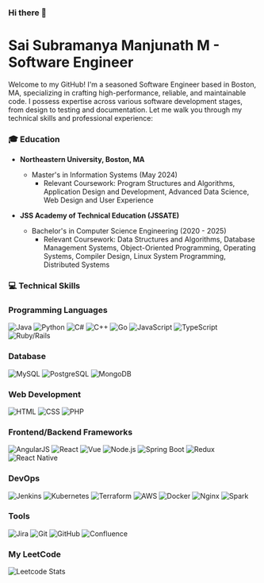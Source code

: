 ### Hi there 👋

<!--
**MssManjunath/MssManjunath** is a ✨ _special_ ✨ repository because its `README.md` (this file) appears on your GitHub profile.

Here are some ideas to get you started:

- 🔭 I’m currently working on ...
- 🌱 I’m currently learning ...
- 👯 I’m looking to collaborate on ...
- 🤔 I’m looking for help with ...
- 💬 Ask me about ...
- 📫 How to reach me: ...
- 😄 Pronouns: ...
- ⚡ Fun fact: ...
-->

# Sai Subramanya Manjunath M - Software Engineer

Welcome to my GitHub! I'm a seasoned Software Engineer based in Boston, MA, specializing in crafting high-performance, reliable, and maintainable code. I possess expertise across various software development stages, from design to testing and documentation. Let me walk you through my technical skills and professional experience:

### 🎓 Education
- **Northeastern University, Boston, MA**
  - Master's in Information Systems (May 2024)
    - Relevant Coursework: Program Structures and Algorithms, Application Design and Development, Advanced Data Science, Web Design and User Experience

- **JSS Academy of Technical Education (JSSATE)**
  - Bachelor's in Computer Science Engineering (2020 - 2025)
    - Relevant Coursework: Data Structures and Algorithms, Database Management Systems, Object-Oriented Programming, Operating Systems, Compiler Design, Linux System Programming, Distributed Systems

### 💻 Technical Skills
### Programming Languages
  ![Java](https://img.shields.io/badge/-Java-007396?style=for-the-badge&logo=java&logoColor=white)
  ![Python](https://img.shields.io/badge/-Python-3776AB?style=for-the-badge&logo=python&logoColor=white)
  ![C#](https://img.shields.io/badge/-C%23-239120?style=for-the-badge&logo=c-sharp&logoColor=white)
  ![C++](https://img.shields.io/badge/-C++-00599C?style=for-the-badge&logo=c%2B%2B&logoColor=white)
  ![Go](https://img.shields.io/badge/-Go-00ADD8?style=for-the-badge&logo=go&logoColor=white)
  ![JavaScript](https://img.shields.io/badge/-JavaScript-F0DB4F?style=for-the-badge&logo=javascript&logoColor=black)
  ![TypeScript](https://img.shields.io/badge/-TypeScript-3178C6?style=for-the-badge&logo=typescript&logoColor=white)
  ![Ruby/Rails](https://img.shields.io/badge/-Ruby/Rails-CC0000?style=for-the-badge&logo=ruby&logoColor=white)

### Database
  ![MySQL](https://img.shields.io/badge/-MySQL-4479A1?style=for-the-badge&logo=mysql&logoColor=white)
  ![PostgreSQL](https://img.shields.io/badge/-PostgreSQL-336791?style=for-the-badge&logo=postgresql&logoColor=white)
  ![MongoDB](https://img.shields.io/badge/-MongoDB-47A248?style=for-the-badge&logo=mongodb&logoColor=white)

### Web Development
  ![HTML](https://img.shields.io/badge/-HTML-E34C26?style=for-the-badge&logo=html5&logoColor=white)
  ![CSS](https://img.shields.io/badge/-CSS-264de4?style=for-the-badge&logo=css3&logoColor=white)
  ![PHP](https://img.shields.io/badge/-PHP-777BB4?style=for-the-badge&logo=php&logoColor=white)

### Frontend/Backend Frameworks
  ![AngularJS](https://img.shields.io/badge/-AngularJS-E23237?style=for-the-badge&logo=angularjs&logoColor=white)
  ![React](https://img.shields.io/badge/-React-61DBFB?style=for-the-badge&logo=react&logoColor=black)
  ![Vue](https://img.shields.io/badge/-Vue-42b883?style=for-the-badge&logo=vue.js&logoColor=white)
  ![Node.js](https://img.shields.io/badge/-Node.js-3C873A?style=for-the-badge&logo=node.js&logoColor=white)
  ![Spring Boot](https://img.shields.io/badge/-Spring%20Boot-6DB33F?style=for-the-badge&logo=spring-boot&logoColor=white)
  ![Redux](https://img.shields.io/badge/-Redux-764ABC?style=for-the-badge&logo=redux&logoColor=white)
  ![React Native](https://img.shields.io/badge/-React%20Native-61DAFB?style=for-the-badge&logo=react&logoColor=black)

### DevOps
  ![Jenkins](https://img.shields.io/badge/-Jenkins-D24939?style=for-the-badge&logo=jenkins&logoColor=white)
  ![Kubernetes](https://img.shields.io/badge/-Kubernetes-326CE5?style=for-the-badge&logo=kubernetes&logoColor=white)
  ![Terraform](https://img.shields.io/badge/-Terraform-7B42BC?style=for-the-badge&logo=terraform&logoColor=white)
  ![AWS](https://img.shields.io/badge/-AWS-232F3E?style=for-the-badge&logo=amazon-aws&logoColor=white)
  ![Docker](https://img.shields.io/badge/-Docker-2496ED?style=for-the-badge&logo=docker&logoColor=white)
  ![Nginx](https://img.shields.io/badge/-Nginx-269539?style=for-the-badge&logo=nginx&logoColor=white)
  ![Spark](https://img.shields.io/badge/-Spark-E25A1C?style=for-the-badge&logo=apache-spark&logoColor=white)

### Tools
  ![Jira](https://img.shields.io/badge/-Jira-0052CC?style=for-the-badge&logo=jira&logoColor=white)
  ![Git](https://img.shields.io/badge/-Git-F05032?style=for-the-badge&logo=git&logoColor=white)
  ![GitHub](https://img.shields.io/badge/-GitHub-181717?style=for-the-badge&logo=github&logoColor=white)
  ![Confluence](https://img.shields.io/badge/-Confluence-172B4D?style=for-the-badge&logo=confluence&logoColor=white)

### My LeetCode
![Leetcode Stats](https://leetcard.jacoblin.cool/saimmanjunath)
